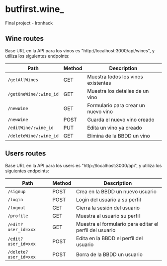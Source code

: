 # butfirst.wine_
Final project - Ironhack

## Wine routes


Base URL en la API para los vinos es "http://localhost:3000/api/wines", y utiliza los siguientes endpoints:

  | Path        | Method           | Description  |
  | ------------- | ------------- | ------------- |
  | `/getAllWines`  | GET | Muestra todos los vinos existentes  |
  | `/getOneWine/:wine_id` | GET | Muestra los detalles de un vino  |
  | `/newWine` | GET | Formulario para crear un nuevo vino  |
  | `/newWine` | POST | Guarda el nuevo vino creado |
  | `/editWine/:wine_id` | PUT | Edita un vino ya creado  |
  | `/deleteWine/:wine_id` | GET | Elimina de la BBDD un vino  |
  
  
  
  
## Users routes


 Base URL en la API para los users es "http://localhost:3000/api", y utiliza los siguientes endpoints:

  | Path        | Method           | Description  |
  | ------------- | ------------- | ------------- |
  | `/signup` | POST | Crea en la BBDD un nuevo usuario  |
  | `/login` | POST | Login del usuario a su perfil  |
  | `/logout` | GET | Cierra la sesión del usuario  |
  | `/profile` | GET | Muestra al usuario su perfil  |
  | `/edit?user_id=xxx` | GET | Muestra el formulario para editar el perfil del usuario  |
  | `/edit?user_id=xxx` | POST | Edita en la BBDD el perfil del usuario |
  | `/delete?user_id=xxx` | POST | Borra de la BBDD un usuario |
  



